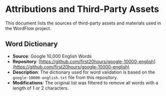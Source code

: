 # Attributions and Third-Party Assets

This document lists the sources of third-party assets and materials used in the WordFlow project.

## Word Dictionary

-   **Source**: Google 10,000 English Words
-   **Repository**: [https://github.com/first20hours/google-10000-english](https://github.com/first20hours/google-10000-english)
-   **Description**: The dictionary used for word validation is based on the `google-10000-english.txt` file from this repository.
-   **Modifications**: The original list was filtered to remove all words with a length of 1 or 2 characters.
